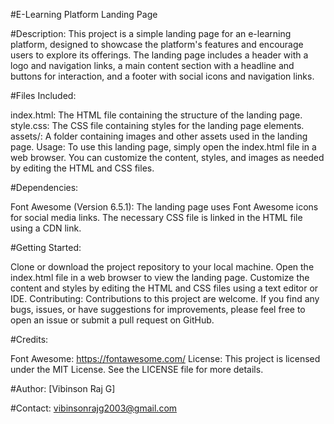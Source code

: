 #E-Learning Platform Landing Page

#Description:
This project is a simple landing page for an e-learning platform, designed to showcase the platform's features and encourage users to explore its offerings. The landing page includes a header with a logo and navigation links, a main content section with a headline and buttons for interaction, and a footer with social icons and navigation links.

#Files Included:

index.html: The HTML file containing the structure of the landing page.
style.css: The CSS file containing styles for the landing page elements.
assets/: A folder containing images and other assets used in the landing page.
Usage:
To use this landing page, simply open the index.html file in a web browser. You can customize the content, styles, and images as needed by editing the HTML and CSS files.

#Dependencies:

Font Awesome (Version 6.5.1): The landing page uses Font Awesome icons for social media links. The necessary CSS file is linked in the HTML file using a CDN link.

#Getting Started:

Clone or download the project repository to your local machine.
Open the index.html file in a web browser to view the landing page.
Customize the content and styles by editing the HTML and CSS files using a text editor or IDE.
Contributing:
Contributions to this project are welcome. If you find any bugs, issues, or have suggestions for improvements, please feel free to open an issue or submit a pull request on GitHub.

#Credits:

Font Awesome: https://fontawesome.com/
License:
This project is licensed under the MIT License. See the LICENSE file for more details.

#Author:
[Vibinson Raj G]

#Contact:
vibinsonrajg2003@gmail.com




